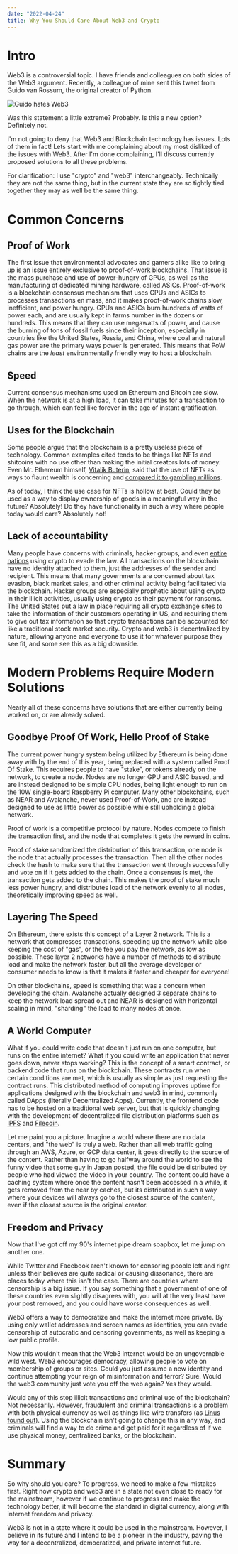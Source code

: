 ```yaml
---
date: "2022-04-24"
title: Why You Should Care About Web3 and Crypto
---
```


# Intro

Web3 is a controversial topic. I have friends and colleagues on both sides of the Web3 argument. Recently, a colleague of mine sent this tweet from Guido van Rossum, the original creator of Python.

![Guido hates Web3](./GuidoHatesWeb3.png)

Was this statement a little extreme? Probably. Is this a new option? Definitely not.

I'm not going to deny that Web3 and Blockchain technology has issues. Lots of them in fact! Lets start with me complaining about my most disliked of the issues with Web3. After I'm done complaining, I'll discuss currently proposed solutions to all these problems.

For clarification: I use "crypto" and "web3" interchangeably. Technically they are not the same thing, but in the current state they are so tightly tied together they may as well be the same thing. 

# Common Concerns

## Proof of Work

The first issue that environmental advocates and gamers alike like to bring up is an issue entirely exclusive to proof-of-work blockchains. That issue is the mass purchase and use of power-hungry of GPUs, as well as the manufacturing of dedicated mining hardware, called ASICs. Proof-of-work is a blockchain consensus mechanism that uses GPUs and ASICs to processes transactions en mass, and it makes proof-of-work chains slow, inefficient, and power hungry. GPUs and ASICs burn hundreds of watts of power each, and are usually kept in farms number in the dozens or hundreds. This means that they can use megawatts of power, and cause the burning of tons of fossil fuels since their inception, especially in countries like the United States, Russia, and China, where coal and natural gas power are the primary ways power is generated. This means that PoW chains are the *least* environmentally friendly way to host a blockchain. 

## Speed

Current consensus mechanisms used on Ethereum and Bitcoin are slow. When the network is at a high load, it can take minutes for a transaction to go through, which can feel like forever in the age of instant gratification. 

## Uses for the Blockchain

Some people argue that the blockchain is a pretty useless piece of technology. Common examples cited tends to be things like NFTs and shitcoins with no use other than making the initial creators lots of money. Even Mr. Ethereum himself, [Vitalik Buterin](https://twitter.com/VitalikButerin), said that the use of NFTs as ways to flaunt wealth is concerning and [compared it to gambling millions](https://markets.businessinsider.com/news/currencies/ethereum-vitalik-buterin-crypto-bored-ape-yacht-club-nft-wealth-2022-3). 

As of today, I think the use case for NFTs is hollow at best. Could they be used as a way to display ownership of goods in a meaningful way in the future? Absolutely! Do they have functionality in such a way where people today would care? Absolutely not! 

## Lack of accountability

Many people have concerns with criminals, hacker groups, and even [entire nations](https://www.barrons.com/advisor/articles/senator-elizabeth-warren-bill-cryptocurrency-russia-51647635877) using crypto to evade the law. All transactions on the blockchain have no identity attached to them, just the addresses of the sender and recipient. This means that many governments are concerned about tax evasion, black market sales, and other criminal activity being facilitated via the blockchain. Hacker groups are especially prophetic about using crypto in their illicit activities, usually using crypto as their payment for ransoms. The United States put a law in place requiring all crypto exchange sites to take the information of their customers operating in US, and requiring them to give out tax information so that crypto transactions can be accounted for like a traditional stock market security. Crypto and web3 is decentralized by nature, allowing anyone and everyone to use it for whatever purpose they see fit, and some see this as a big downside.

# Modern Problems Require Modern Solutions

Nearly all of these concerns have solutions that are either currently being worked on, or are already solved.

## Goodbye Proof Of Work, Hello Proof of Stake

The current power hungry system being utilized by Ethereum is being done away with by the end of this year, being replaced with a system called Proof Of Stake. This requires people to have "stake", or tokens already on the network, to create a node. Nodes are no longer GPU and ASIC based, and are instead designed to be simple CPU nodes, being light enough to run on the 10W single-board Raspberry Pi computer. Many other blockchains, such as NEAR and Avalanche, never used Proof-of-Work, and are instead designed to use as little power as possible while still upholding a global network. 

Proof of work is a competitive protocol by nature. Nodes compete to finish the transaction first, and the node that completes it gets the reward in coins. 

Proof of stake randomized the distribution of this transaction, one node is the node that actually processes the transaction. Then all the other nodes check the hash to make sure that the transaction went through successfully and vote on if it gets added to the chain. Once a consensus is met, the transaction gets added to the chain. This makes the proof of stake much less power hungry, and distributes load of the network evenly to all nodes, theoretically improving speed as well.

## Layering The Speed

On Ethereum, there exists this concept of a Layer 2 network. This is a network that compresses transactions, speeding up the network while also keeping the cost of "gas", or the fee you pay the network, as low as possible. These layer 2 networks have a number of methods to distribute load and make the network faster, but all the average developer or consumer needs to know is that it makes it faster and cheaper for everyone!

On other blockchains, speed is something that was a concern when developing the chain. Avalanche actually designed 3 separate chains to keep the network load spread out and NEAR is designed with horizontal scaling in mind, "sharding" the load to many nodes at once.

## A World Computer

What if you could write code that doesn't just run on one computer, but runs on the entire internet? What if you could write an application that never goes down, never stops working? This is the concept of a smart contract, or backend code that runs on the blockchain. These contracts run when certain conditions are met, which is usually as simple as just requesting the contract runs. This distributed method of computing improves uptime for applications designed with the blockchain and web3 in mind, commonly called DApps (literally Decentralized Apps). Currently, the frontend code has to be hosted on a traditional web server, but that is quickly changing with the development of decentralized file distribution platforms such as [IPFS](https://ipfs.io/) and [Filecoin](https://filecoin.io/). 

Let me paint you a picture. Imagine a world where there are no data centers, and "the web" is truly a web. Rather than all web traffic going through an AWS, Azure, or GCP data center, it goes directly to the source of the content. Rather than having to go halfway around the world to see the funny video that some guy in Japan posted, the file could be distributed by people who had viewed the video in your country. The content could have a caching system where once the content hasn't been accessed in a while, it gets removed from the near by caches, but its distributed in such a way where your devices will always go to the closest source of the content, even if the closest source is the original creator.

## Freedom and Privacy

Now that I've got off my 90's internet pipe dream soapbox, let me jump on another one. 

While Twitter and Facebook aren't known for censoring people left and right unless their believes are quite radical or causing dissonance, there are places today where this isn't the case. There are countries where censorship is a big issue. If you say something that a government of one of these countries even slightly disagrees with, you will at the very least have your post removed, and you could have worse consequences as well. 

Web3 offers a way to democratize and make the internet more private. By using only wallet addresses and screen names as identities, you can evade censorship of autocratic and censoring governments, as well as keeping a low public profile.

Now this wouldn't mean that the Web3 internet would be an ungovernable wild west. Web3 encourages democracy, allowing people to vote on membership of groups or sites. Could you just assume a new identity and continue attempting your reign of misinformation and terror? Sure. Would the web3 community just vote you off the web again? Yes they would.

Would any of this stop illicit transactions and criminal use of the blockchain? Not necessarily. However, fraudulent and criminal transactions is a problem with both physical currency as well as things like wire transfers (as [Linus found out](https://youtu.be/ITCohgBLLJM)). Using the blockchain isn't going to change this in any way, and criminals will find a way to do crime and get paid for it regardless of if we use physical money, centralized banks, or the blockchain.

# Summary

So why should you care? To progress, we need to make a few mistakes first. Right now crypto and web3 are in a state not even close to ready for the mainstream, however if we continue to progress and make the technology better, it will become the standard in digital currency, along with internet freedom and privacy.

Web3 is not in a state where it could be used in the mainstream. However, I believe in its future and I intend to be a pioneer in the industry, paving the way for a decentralized, democratized, and private internet future.
